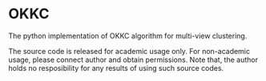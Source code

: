 # OKKC
The python implementation of OKKC algorithm for multi-view clustering.

The source code is released for academic usage only. For non-academic usage, please connect author and obtain permissions. Note that, the author holds no resposibility for any results of using such source codes.
